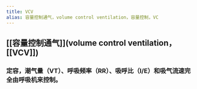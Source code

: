 ```yaml
---
title: VCV
alias: 容量控制通气，volume control ventilation，容量控制，VC
---
```


## [[容量控制通气]](volume control ventilation，[[VCV]])
### 定容，潮气量（VT）、呼吸频率（RR）、吸呼比（I/E）和吸气流速完全由呼吸机来控制。
